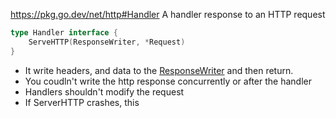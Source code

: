 https://pkg.go.dev/net/http#Handler
A handler response to an HTTP request 
```go
type Handler interface {
	ServeHTTP(ResponseWriter, *Request)
}
```
- It write headers, and data to the [ResponseWriter](https://pkg.go.dev/net/http#ResponseWriter) and then return.
- You coudln't write the http response concurrently or after the handler
- Handlers shouldn't modify the request
- If ServerHTTP crashes, this 

